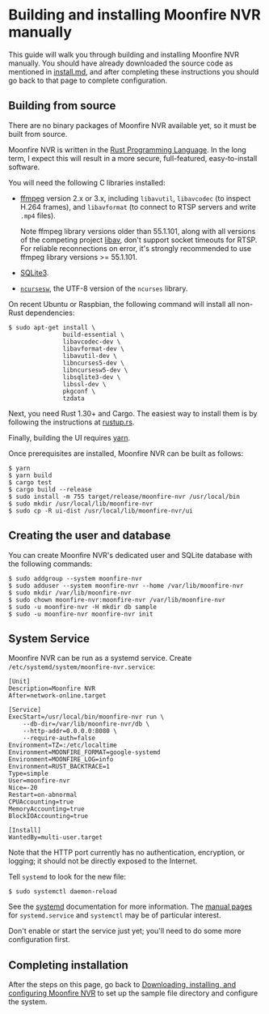 # Building and installing Moonfire NVR manually

This guide will walk you through building and installing Moonfire NVR manually.
You should have already downloaded the source code as mentioned in
[install.md](install.md), and after completing these instructions you should go
back to that page to complete configuration.

## Building from source

There are no binary packages of Moonfire NVR available yet, so it must be built
from source.

Moonfire NVR is written in the [Rust Programming
Language](https://www.rust-lang.org/en-US/). In the long term, I expect this
will result in a more secure, full-featured, easy-to-install software.

You will need the following C libraries installed:

* [ffmpeg](http://ffmpeg.org/) version 2.x or 3.x, including `libavutil`,
  `libavcodec` (to inspect H.264 frames), and `libavformat` (to connect to RTSP
  servers and write `.mp4` files).

  Note ffmpeg library versions older than 55.1.101, along with all versions of
  the competing project [libav](http://libav.org), don't support socket
  timeouts for RTSP. For reliable reconnections on error, it's strongly
  recommended to use ffmpeg library versions >= 55.1.101.

* [SQLite3](https://www.sqlite.org/).

* [`ncursesw`](https://www.gnu.org/software/ncurses/), the UTF-8 version of
  the `ncurses` library.

On recent Ubuntu or Raspbian, the following command will install
all non-Rust dependencies:

    $ sudo apt-get install \
                   build-essential \
                   libavcodec-dev \
                   libavformat-dev \
                   libavutil-dev \
                   libncurses5-dev \
                   libncursesw5-dev \
                   libsqlite3-dev \
                   libssl-dev \
                   pkgconf \
                   tzdata

Next, you need Rust 1.30+ and Cargo. The easiest way to install them is by
following the instructions at [rustup.rs](https://www.rustup.rs/).

Finally, building the UI requires [yarn](https://yarnpkg.com/en/).

Once prerequisites are installed, Moonfire NVR can be built as follows:

    $ yarn
    $ yarn build
    $ cargo test
    $ cargo build --release
    $ sudo install -m 755 target/release/moonfire-nvr /usr/local/bin
    $ sudo mkdir /usr/local/lib/moonfire-nvr
    $ sudo cp -R ui-dist /usr/local/lib/moonfire-nvr/ui

## Creating the user and database

You can create Moonfire NVR's dedicated user and SQLite database with the
following commands:

    $ sudo addgroup --system moonfire-nvr
    $ sudo adduser --system moonfire-nvr --home /var/lib/moonfire-nvr
    $ sudo mkdir /var/lib/moonfire-nvr
    $ sudo chown moonfire-nvr:moonfire-nvr /var/lib/moonfire-nvr
    $ sudo -u moonfire-nvr -H mkdir db sample
    $ sudo -u moonfire-nvr moonfire-nvr init

## System Service

Moonfire NVR can be run as a systemd service. Create
`/etc/systemd/system/moonfire-nvr.service`:

    [Unit]
    Description=Moonfire NVR
    After=network-online.target

    [Service]
    ExecStart=/usr/local/bin/moonfire-nvr run \
        --db-dir=/var/lib/moonfire-nvr/db \
        --http-addr=0.0.0.0:8080 \
        --require-auth=false
    Environment=TZ=:/etc/localtime
    Environment=MOONFIRE_FORMAT=google-systemd
    Environment=MOONFIRE_LOG=info
    Environment=RUST_BACKTRACE=1
    Type=simple
    User=moonfire-nvr
    Nice=-20
    Restart=on-abnormal
    CPUAccounting=true
    MemoryAccounting=true
    BlockIOAccounting=true

    [Install]
    WantedBy=multi-user.target

Note that the HTTP port currently has no authentication, encryption, or
logging; it should not be directly exposed to the Internet.

Tell `systemd` to look for the new file:

    $ sudo systemctl daemon-reload

See the [systemd](http://www.freedesktop.org/wiki/Software/systemd/)
documentation for more information. The [manual
pages](http://www.freedesktop.org/software/systemd/man/) for `systemd.service`
and `systemctl` may be of particular interest.

Don't enable or start the service just yet; you'll need to do some more
configuration first.

## Completing installation

After the steps on this page, go back to [Downloading, installing, and
configuring Moonfire NVR](install.md) to set up the sample file directory and
configure the system.
